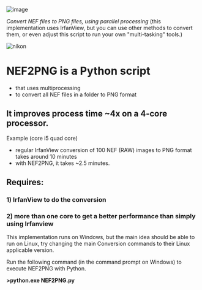 ![image](https://user-images.githubusercontent.com/8074474/218271924-0cfbfca6-a9be-45b8-8db8-6873e30e33f0.png)

*Convert NEF files to PNG files, using parallel processing* (this implementation uses IrfanView, but you can use other methods to convert them, or even adjust this script to run your own "multi-tasking" tools.)

![nikon](https://user-images.githubusercontent.com/8074474/218271430-f0a30b60-a8da-4c3d-9042-3229ef641bac.jpg)


# NEF2PNG is a Python script
* that uses multiprocessing 
* to convert all NEF files in a folder to PNG format

## It improves process time ~4x on a 4-core processor.
Example (core i5 quad core)
* regular IrfanView conversion of 100 NEF (RAW) images to PNG format takes around 10 minutes
* with NEF2PNG, it takes ~2.5 minutes.

## Requires: 
### 1) IrfanView to do the conversion
### 2) more than one core to get a better performance than simply using Irfanview
 
This implementation runs on Windows, but the main idea should be able to run on Linux, try changing the main Conversion commands to their Linux applicable version.

Run the following command (in the command prompt on Windows) to execute NEF2PNG with Python.

**>python.exe NEF2PNG.py**
